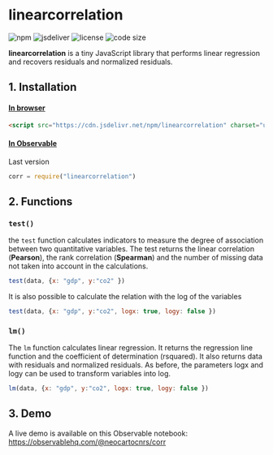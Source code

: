 # linearcorrelation

![npm](https://img.shields.io/npm/v/corr)
![jsdeliver](https://img.shields.io/jsdelivr/npm/hw/corr)
![license](https://img.shields.io/badge/license-MIT-success)
![code size](https://img.shields.io/github/languages/code-size/neocarto/corr)

**linearcorrelation** is a tiny JavaScript library that performs linear regression and recovers residuals and normalized residuals.

## 1. Installation

#### <ins>In browser</ins>

```html
<script src="https://cdn.jsdelivr.net/npm/linearcorrelation" charset="utf-8"></script>
```

#### <ins>In Observable</ins>

Last version

~~~js
corr = require("linearcorrelation")
~~~

## 2. Functions

### `test()`

the `test` function calculates indicators to measure the degree of association between two quantitative variables. The test returns the linear correlation (**Pearson**), the rank correlation (**Spearman**) and the number of missing data not taken into account in the calculations. 

~~~js
test(data, {x: "gdp", y:"co2" })
~~~

It is also possible to calculate the relation with the log of the variables

~~~js
test(data, {x: "gdp", y:"co2", logx: true, logy: false })
~~~

### `lm()`

The `lm` function calculates linear regression. It returns the regression line function and the coefficient of determination (rsquared). It also returns data with residuals and normalized residuals. As before, the parameters logx and logy can be used to transform variables into log.


~~~js
lm(data, {x: "gdp", y:"co2", logx: true, logy: false })
~~~

## 3. Demo

A live demo is available on this Observable notebook: https://observablehq.com/@neocartocnrs/corr
